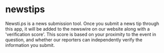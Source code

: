 newstips
========

Newsti.ps is a news submission tool. Once you submit a news tip through this app, it will be added to the newswire on our website along with a 'verification score'. This score is based on your proximity to the event in question, and whether our reporters can independently verify the information you submit. 
